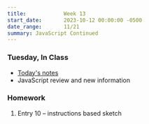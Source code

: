 ```yaml
---
title:            Week 13
start_date:       2023-10-12 00:00:00 -0500
date_range:       11/21
summary: JavaScript Continued
---
```


### Tuesday, In Class

- [Today's notes](https://paper.dropbox.com/doc/Core-1-Interaction-Week-11-Notes-JavaScript-Continued--CEI8kTqxYLFueEGKNrng__ZmAQ-RWOVjsQsH5XGeHPE3VykI)
- JavaScript review and new information

### Homework
1. Entry 10 – instructions based sketch